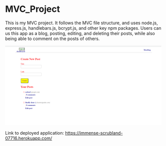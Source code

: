 # MVC_Project

This is my MVC project. It follows the MVC file structure, and uses node.js, express.js, handlebars.js, bcrypt.js, and other key npm packages. Users can us this app as a blog, posting, editing, and deleting their posts, while also being able to comment on the posts of others. 

![image](./Screenshot.png)


Link to deployed application: https://immense-scrubland-07716.herokuapp.com/



